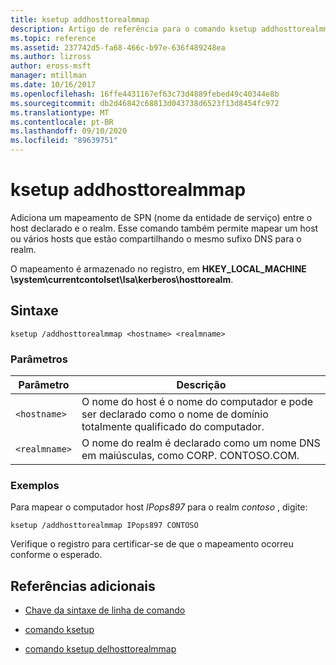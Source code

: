 ```yaml
---
title: ksetup addhosttorealmmap
description: Artigo de referência para o comando ksetup addhosttorealmmap, que adiciona um mapeamento de SPN (nome da entidade de serviço) entre o host declarado e o realm.
ms.topic: reference
ms.assetid: 237742d5-fa68-466c-b97e-636f489248ea
ms.author: lizross
author: eross-msft
manager: mtillman
ms.date: 10/16/2017
ms.openlocfilehash: 16ffe4431167ef63c73d4889febed49c40344e8b
ms.sourcegitcommit: db2d46842c68813d043738d6523f13d8454fc972
ms.translationtype: MT
ms.contentlocale: pt-BR
ms.lasthandoff: 09/10/2020
ms.locfileid: "89639751"
---
```

# <a name="ksetup-addhosttorealmmap"></a>ksetup addhosttorealmmap

Adiciona um mapeamento de SPN (nome da entidade de serviço) entre o host declarado e o realm. Esse comando também permite mapear um host ou vários hosts que estão compartilhando o mesmo sufixo DNS para o realm.

O mapeamento é armazenado no registro, em **HKEY_LOCAL_MACHINE \system\currentcontolset\lsa\kerberos\hosttorealm**.

## <a name="syntax"></a>Sintaxe

```
ksetup /addhosttorealmmap <hostname> <realmname>
```

### <a name="parameters"></a>Parâmetros

| Parâmetro | Descrição |
| --------- |------------ |
| `<hostname>` | O nome do host é o nome do computador e pode ser declarado como o nome de domínio totalmente qualificado do computador. |
| `<realmname>` | O nome do realm é declarado como um nome DNS em maiúsculas, como CORP. CONTOSO.COM. |

### <a name="examples"></a>Exemplos

Para mapear o computador host *IPops897* para o realm *contoso* , digite:

```
ksetup /addhosttorealmmap IPops897 CONTOSO
```

Verifique o registro para certificar-se de que o mapeamento ocorreu conforme o esperado.

## <a name="additional-references"></a>Referências adicionais

- [Chave da sintaxe de linha de comando](command-line-syntax-key.md)

- [comando ksetup](ksetup.md)

- [comando ksetup delhosttorealmmap](ksetup-delhosttorealmmap.md)
